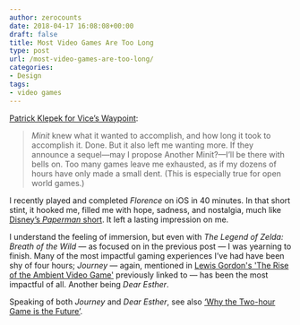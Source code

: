 ```yaml
---
author: zerocounts
date: 2018-04-17 16:08:08+00:00
draft: false
title: Most Video Games Are Too Long
type: post
url: /most-video-games-are-too-long/
categories:
- Design
tags:
- video games
---
```


[Patrick Klepek for Vice’s Waypoint](https://waypoint.vice.com/en_us/article/a3ya54/most-video-games-are-too-long):

> _Minit_ knew what it wanted to accomplish, and how long it took to accomplish it. Done. But it also left me wanting more. If they announce a sequel—may I propose Another Minit?—I’ll be there with bells on. Too many games leave me exhausted, as if my dozens of hours have only made a small dent. (This is especially true for open world games.)

I recently played and completed _Florence_ on iOS in 40 minutes. In that short stint, it hooked me, filled me with hope, sadness, and nostalgia, much like [Disney’s _Paperman_ short](https://itunes.apple.com/us/movie/paperman/id601669104). It left a lasting impression on me.

I understand the feeling of immersion, but even with _The Legend of Zelda: Breath of the Wild_ — as focused on in the previous post — I was yearning to finish. Many of the most impactful gaming experiences I’ve had have been shy of four hours; _Journey_ — again, mentioned in [Lewis Gordon's 'The Rise of the Ambient Video Game'](https://theoutline.com/post/4181/ambient-video-game-legend-of-zelda) previously linked to — has been the most impactful of all. Another being _Dear Esther_.

Speaking of both _Journey_ and _Dear Esther_, see also [‘Why the Two-hour Game is the Future’](/2014/10/14/why-the-two-hour-game-is-the-future/).

